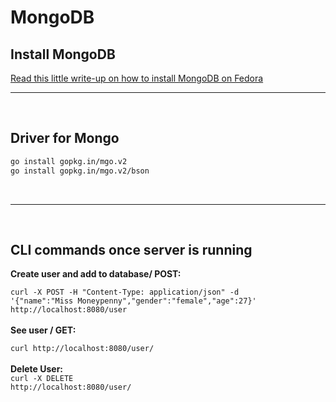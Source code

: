 <!-- markdownlint-disable -->

# MongoDB

<h2>Install MongoDB</h2>
<a href="https://markojudas.github.io/chronicles/blog/MongoDB-Fedora.html">Read this little write-up on how to install MongoDB on Fedora</a>

<br>
<hr>
<br>

<h2>Driver for Mongo</h2>

```bash
go install gopkg.in/mgo.v2
go install gopkg.in/mgo.v2/bson
```

<br>
<hr>
<br>

<h2>CLI commands once server is running</h2>

**Create user and add to database/ POST:**<br>

<code>curl -X POST -H "Content-Type: application/json" -d '{"name":"Miss Moneypenny","gender":"female","age":27}' http://localhost:8080/user</code>
<br>
<br>
**See user / GET:**<br>

<code>curl http://localhost:8080/user/<enter-user-id-here></code>
<br>
<br>
**Delete User:**<br>
<code>curl -X DELETE http://localhost:8080/user/<enter-user-id-here></code>
